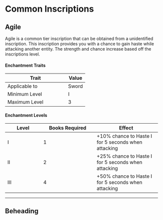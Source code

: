 # Common Inscriptions

## Agile

Agile is a common tier inscription that can be obtained from a unidentified inscription. This inscription provides you with a chance to gain haste while attacking another entity. The strength and chance increase based off the inscriptions level.

#### Enchantment Traits

<table data-full-width="false"><thead><tr><th width="184">Trait</th><th>Value</th></tr></thead><tbody><tr><td>Applicable to</td><td>Sword</td></tr><tr><td>Minimum Level</td><td>I</td></tr><tr><td>Maximum Level</td><td>3</td></tr></tbody></table>

#### Enchantment Levels

<table><thead><tr><th width="102.33333333333331">Level</th><th width="160">Books Required</th><th>Effect</th></tr></thead><tbody><tr><td>I</td><td>1</td><td>+10% chance to Haste I for 5 seconds when attacking</td></tr><tr><td>II</td><td>2</td><td>+25% chance to Haste I for 5 seconds when attacking</td></tr><tr><td>III</td><td>4</td><td>+50% chance to Haste I for 5 seconds when attacking</td></tr></tbody></table>

***

## Beheading
